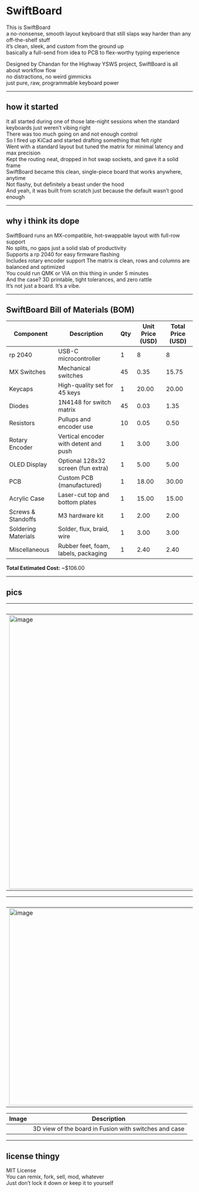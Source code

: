 # SwiftBoard

This is SwiftBoard  
a no-nonsense, smooth layout keyboard that still slaps way harder than any off-the-shelf stuff  
it’s clean, sleek, and custom from the ground up  
basically a full-send from idea to PCB to flex-worthy typing experience

Designed by Chandan for the Highway YSWS project, SwiftBoard is all about workflow flow  
no distractions, no weird gimmicks  
just pure, raw, programmable keyboard power  

---

## how it started

It all started during one of those late-night sessions when the standard keyboards just weren’t vibing right  
There was too much going on and not enough control  
So I fired up KiCad and started drafting something that felt *right*  
Went with a standard layout but tuned the matrix for minimal latency and max precision  
Kept the routing neat, dropped in hot swap sockets, and gave it a solid frame  
SwiftBoard became this clean, single-piece board that works anywhere, anytime  
Not flashy, but definitely a beast under the hood  
And yeah, it was built from scratch just because the default wasn’t good enough

---

## why i think its dope

SwiftBoard runs an MX-compatible, hot-swappable layout with full-row support  
No splits, no gaps just a solid slab of productivity  
Supports a rp 2040 for easy firmware flashing  
Includes rotary encoder support
The matrix is clean, rows and columns are balanced and optimized  
You could run QMK or VIA on this thing in under 5 minutes  
And the case? 3D printable, tight tolerances, and zero rattle  
It’s not just a board. It’s a vibe.

---

## SwiftBoard Bill of Materials (BOM)

| Component            | Description                              | Qty | Unit Price (USD) | Total Price (USD) |
|----------------------|------------------------------------------|-----|------------------|-------------------|
| rp 2040              | USB-C microcontroller                    | 1   | 8                | 8                 |
| MX Switches          | Mechanical switches                      | 45  | 0.35             | 15.75             |
| Keycaps              | High-quality set for 45 keys             | 1   | 20.00            | 20.00             |
| Diodes               | 1N4148 for switch matrix                 | 45  | 0.03             | 1.35              |
| Resistors            | Pullups and encoder use                 | 10  | 0.05              | 0.50              |
| Rotary Encoder       | Vertical encoder with detent and push    | 1   | 3.00             | 3.00              |
| OLED Display         | Optional 128x32 screen (fun extra)       | 1   | 5.00             | 5.00              |
| PCB                  | Custom PCB (manufactured)                | 1   | 18.00            | 30.00             |
| Acrylic Case         | Laser-cut top and bottom plates          | 1   | 15.00            | 15.00             |
| Screws & Standoffs   | M3 hardware kit                          | 1   | 2.00             | 2.00              |
| Soldering Materials  | Solder, flux, braid, wire                | 1   | 3.00             | 3.00              |
| Miscellaneous        | Rubber feet, foam, labels, packaging     | 1   | 2.40             | 2.40              |

**Total Estimated Cost:** ~$106.00


---

## pics 

| Image | Description |
|-------|-------------|
| <img width="1440" height="739" alt="image" src="https://github.com/user-attachments/assets/7a120fe3-3c2f-42de-a406-30c696633d6d" />  | Full PCB view with matrix routing and Pro Micro headers |

| Image | Description |
|-------|-------------|
| <img width="1500" height="532" alt="image" src="https://github.com/user-attachments/assets/5c15c727-9c5e-4294-8927-d8e72b9ba3e1" /> | Clean schematic showing the rows, cols, and encoder logic |

| Image | Description |
|-------|-------------|
|  | 3D view of the board in Fusion with switches and case |

---

## license thingy

MIT License  
You can remix, fork, sell, mod, whatever  
Just don’t lock it down or keep it to yourself  
